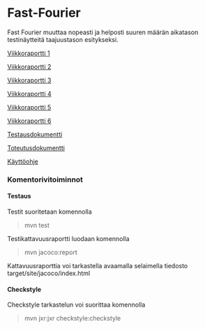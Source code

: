 # Fast-Fourier
Fast Fourier muuttaa nopeasti ja helposti suuren määrän aikatason testinäytteitä taajuustason esitykseksi.

[Viikkoraportti 1](https://github.com/armijuha/Fast-Fourier/blob/main/Documentation/Viikkoraportti%201.md)

[Viikkoraportti 2](https://github.com/armijuha/Fast-Fourier/blob/main/Documentation/Viikkoraportti%202.md)

[Viikkoraportti 3](https://github.com/armijuha/Fast-Fourier/blob/main/Documentation/Viikkoraportti3.md)

[Viikkoraportti 4](https://github.com/armijuha/Fast-Fourier/blob/main/Documentation/Viikkoraportti4.md)

[Viikkoraportti 5](https://github.com/armijuha/Fast-Fourier/blob/main/Documentation/Viikkoraportti5.md)

[Viikkoraportti 6](https://github.com/armijuha/Fast-Fourier/blob/main/Documentation/Viikkoraportti6.md)

[Testausdokumentti](https://github.com/armijuha/Fast-Fourier/blob/main/Documentation/Testausdokumentti.md)

[Toteutusdokumentti](https://github.com/armijuha/Fast-Fourier/blob/main/Documentation/Toteutusdokumentti.md)

[Käyttöohje](https://github.com/armijuha/Fast-Fourier/blob/main/Documentation/Kayttoohje.md)


### Komentorivitoiminnot

#### Testaus

Testit suoritetaan komennolla

> mvn test

Testikattavuusraportti luodaan komennolla

> mvn jacoco:report

Kattavuusraporttia voi tarkastella avaamalla selaimella tiedosto target/site/jacoco/index.html

#### Checkstyle

Checkstyle tarkastelun voi suorittaa komennolla
> mvn jxr:jxr checkstyle:checkstyle


